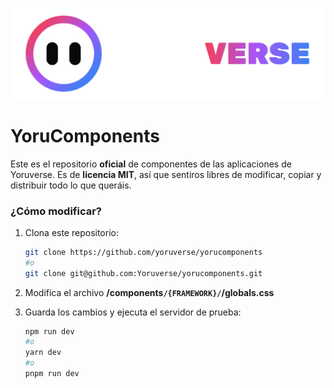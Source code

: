 ![Logo Yoruverse](./public/LogoWithText.png)

# YoruComponents

Este es el repositorio **oficial** de componentes de las aplicaciones de Yoruverse. Es de **licencia MIT**, así que sentiros libres de modificar, copiar y distribuir todo lo que queráis.

### ¿Cómo modificar?

1. Clona este repositorio:

   ```sh
   git clone https://github.com/yoruverse/yorucomponents
   #o
   git clone git@github.com:Yoruverse/yorucomponents.git
   ```

2. Modifica el archivo **/components`/{FRAMEWORK}/`/globals.css**
3. Guarda los cambios y ejecuta el servidor de prueba:
   ```sh
   npm run dev
   #o
   yarn dev
   #o
   pnpm run dev
   ```
